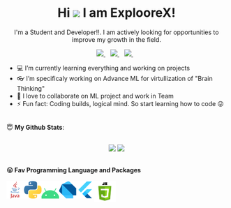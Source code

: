 <H1 align='center'>Hi <img src="https://raw.githubusercontent.com/MartinHeinz/MartinHeinz/master/wave.gif" width="30px"> I am ExplooreX!</H1>
<p align='center'>I'm a Student and Developer!!. I am actively looking for opportunities to improve my growth in the field.</p>

<p align='center'>
<a href="#">
  <img src="https://img.shields.io/badge/twitter-%231DA1F2.svg?&style=for-the-badge&logo=twitter&logoColor=white" />
</a>&nbsp;&nbsp;
<a href="mailto:exploorex@gmail.com">
  <img src="https://img.shields.io/badge/email-%23D14836.svg?&style=for-the-badge&logo=gmail&logoColor=white" />
</a>&nbsp;&nbsp;
<a href="#">
  <img src="https://img.shields.io/badge/linkedin-%230077B5.svg?&style=for-the-badge&logo=linkedin&logoColor=white" />
</a>&nbsp;&nbsp;

</p>

- 💻 I’m currently learning everything and working on projects
- 👓 I’m specificaly working on Advance ML for virtullization of "Brain Thinking"
- 🤝 I love to collaborate on ML project and work in Team
- ⚡ Fun fact: Coding builds, logical mind. So start learning how to code 😜


<br>
 <summary> 😇 <b>My Github Stats</b>: </summary>
<br>
<p align = "center">
  <img src = "https://github-readme-stats.vercel.app/api?username=8Bit1Byte&show_icons=true&theme=tokyonight&line_height=33">
  <img src = "https://github-readme-stats.vercel.app/api/top-langs/?username=8Bit1Byte&hide=dart,html,css&theme=tokyonight">
</p>

<br/>
<b>😛 Fav Programming Language and Packages </b>
<br/>
<br/>
<img align="left" alt="Java" width="40px" src="https://raw.githubusercontent.com/8Bit1Byte/8Bit1Byte/master/Images/java.png" />
<img align="left" alt="Python" width="40px" src="https://raw.githubusercontent.com/8Bit1Byte/8Bit1Byte/master/Images/python.png" />
<img align="left" alt="Android" width="40px" src="https://raw.githubusercontent.com/8Bit1Byte/8Bit1Byte/master/Images/android.png" />
<img align="left" alt="Dart" width="40px" src="https://raw.githubusercontent.com/8Bit1Byte/8Bit1Byte/master/Images/dart.png" />
<img align="left" alt="Flutter" width="40px" src="https://raw.githubusercontent.com/8Bit1Byte/8Bit1Byte/master/Images/flutter.png" />
<img align="left" alt="JavaScript" width="50px" src="https://raw.githubusercontent.com/8Bit1Byte/8Bit1Byte/master/Images/javascript.png" />
<br />
